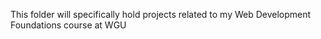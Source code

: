 This folder will specifically hold projects related to my Web Development Foundations course at WGU
